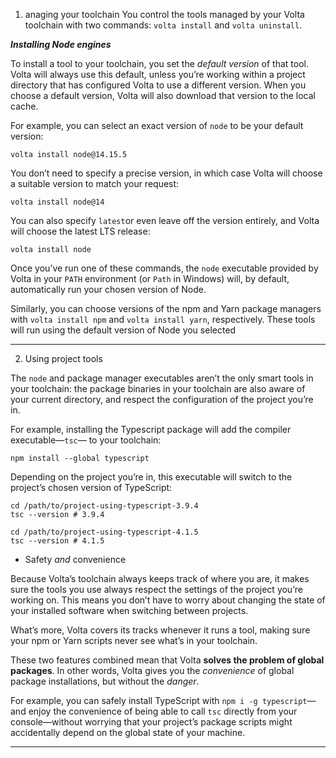 1. anaging your toolchain
You control the tools managed by your Volta toolchain with two commands: `volta install` and `volta uninstall`.

***Installing Node engines***

To install a tool to your toolchain, you set the _default version_ of that tool. Volta will always use this default, unless you’re working within a project directory that has configured Volta to use a different version. When you choose a default version, Volta will also download that version to the local cache.

For example, you can select an exact version of `node` to be your default version:

```
volta install node@14.15.5
```

You don’t need to specify a precise version, in which case Volta will choose a suitable version to match your request:

```
volta install node@14
```

You can also specify `latest`or even leave off the version entirely, and Volta will choose the latest LTS release:

```
volta install node
```

Once you’ve run one of these commands, the `node` executable provided by Volta in your `PATH` environment (or `Path` in Windows) will, by default, automatically run your chosen version of Node.

Similarly, you can choose versions of the npm and Yarn package managers with `volta install npm` and `volta install yarn`, respectively. These tools will run using the default version of Node you selected

---
2. Using project tools

The `node` and package manager executables aren’t the only smart tools in your toolchain: the package binaries in your toolchain are also aware of your current directory, and respect the configuration of the project you’re in.

For example, installing the Typescript package will add the compiler executable—`tsc`— to your toolchain:

```
npm install --global typescript
```

Depending on the project you’re in, this executable will switch to the project’s chosen version of TypeScript:

```
cd /path/to/project-using-typescript-3.9.4
tsc --version # 3.9.4

cd /path/to/project-using-typescript-4.1.5
tsc --version # 4.1.5
```

- Safety _and_ convenience

Because Volta’s toolchain always keeps track of where you are, it makes sure the tools you use always respect the settings of the project you’re working on. This means you don’t have to worry about changing the state of your installed software when switching between projects.

What’s more, Volta covers its tracks whenever it runs a tool, making sure your npm or Yarn scripts never see what’s in your toolchain.

These two features combined mean that Volta **solves the problem of global packages**. In other words, Volta gives you the _convenience_ of global package installations, but without the _danger_.

For example, you can safely install TypeScript with `npm i -g typescript`—and enjoy the convenience of being able to call `tsc` directly from your console—without worrying that your project’s package scripts might accidentally depend on the global state of your machine.

---